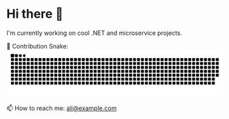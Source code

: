 # Hi there 👋

I'm currently working on cool .NET and microservice projects.

🐍 Contribution Snake:
![snake gif](https://raw.githubusercontent.com/AliAbyari/AliAbyari/output/github-snake-dark.svg)

📫 How to reach me: ali@example.com
